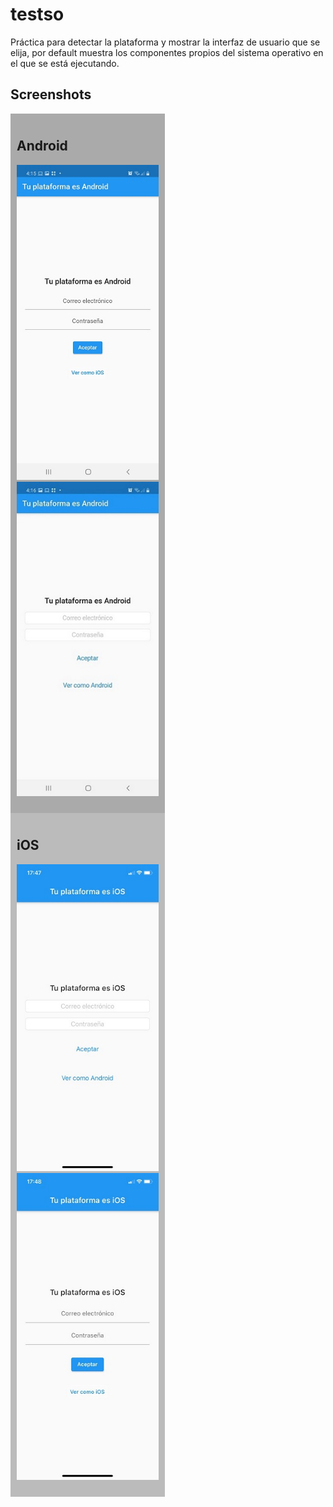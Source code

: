 # testso

Práctica para detectar la plataforma y mostrar la interfaz de usuario que se elija, por default muestra los componentes propios del sistema operativo en el que se está ejecutando.

## Screenshots
<p align="center">
		<div style="display: table; clear: both;width: 90%;">
				<div style="float: left; width: 50%; padding: 10px; background-color:#aaa;">
						<h2>Android</h2>
						<p align="center">
							<img src="https://github.com/argeliaska/flutter_practicas/blob/main/test_plataforma/screenshoots/Android_7.jpeg" alt="Aspecto en Android">
							<img src="https://github.com/argeliaska/flutter_practicas/blob/main/test_plataforma/screenshoots/Android_3.jpeg" alt="Aspecto en Android">
						</p>
				</div>
				<div style="float: left; width: 50%; padding: 10px; background-color:#bbb;">
						<h2>iOS</h2>
						<p align="center">
							<img src="https://github.com/argeliaska/flutter_practicas/blob/main/test_plataforma/screenshoots/iOS_1.jpeg" alt="Aspecto en iOS">
							<img src="https://github.com/argeliaska/flutter_practicas/blob/main/test_plataforma/screenshoots/iOS_4.jpeg" alt="Aspecto en iOS">
						</p>
				</div>
		</div>
</p>
